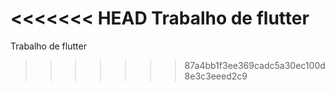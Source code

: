 <<<<<<< HEAD
Trabalho de flutter
=======
Trabalho de flutter
>>>>>>> 87a4bb1f3ee369cadc5a30ec100d8e3c3eeed2c9
